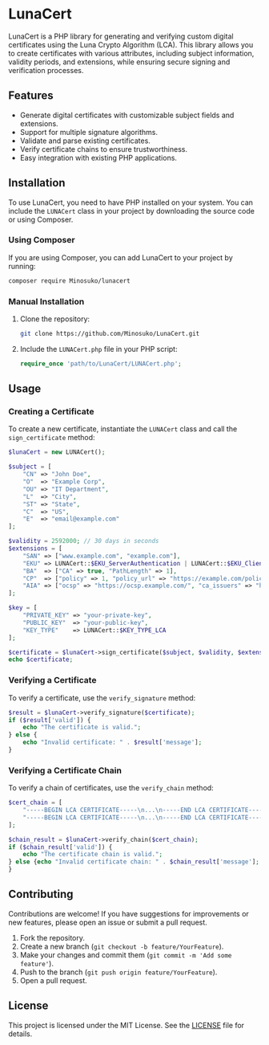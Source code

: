 # LunaCert

LunaCert is a PHP library for generating and verifying custom digital certificates using the Luna Crypto Algorithm (LCA). This library allows you to create certificates with various attributes, including subject information, validity periods, and extensions, while ensuring secure signing and verification processes.

## Features

- Generate digital certificates with customizable subject fields and extensions.
- Support for multiple signature algorithms.
- Validate and parse existing certificates.
- Verify certificate chains to ensure trustworthiness.
- Easy integration with existing PHP applications.

## Installation

To use LunaCert, you need to have PHP installed on your system. You can include the `LUNACert` class in your project by downloading the source code or using Composer.

### Using Composer

If you are using Composer, you can add LunaCert to your project by running:

```bash
composer require Minosuko/lunacert
```

### Manual Installation

1. Clone the repository:

   ```bash
   git clone https://github.com/Minosuko/LunaCert.git
   ```

2. Include the `LUNACert.php` file in your PHP script:

   ```php
   require_once 'path/to/LunaCert/LUNACert.php';
   ```

## Usage

### Creating a Certificate

To create a new certificate, instantiate the `LUNACert` class and call the `sign_certificate` method:

```php
$lunaCert = new LUNACert();

$subject = [
    "CN" => "John Doe",
    "O"  => "Example Corp",
    "OU" => "IT Department",
    "L"  => "City",
    "ST" => "State",
    "C"  => "US",
    "E"  => "email@example.com"
];

$validity = 2592000; // 30 days in seconds
$extensions = [
    "SAN" => ["www.example.com", "example.com"],
    "EKU" => LUNACert::$EKU_ServerAuthentication | LUNACert::$EKU_ClientAuthentication,
    "BA"  => ["CA" => true, "PathLength" => 1],
    "CP"  => ["policy" => 1, "policy_url" => "https://example.com/policy"],
    "AIA" => ["ocsp" => "https://ocsp.example.com/", "ca_issuers" => "https://example.com/ca_cert.pem"]
];

$key = [
    "PRIVATE_KEY" => "your-private-key",
    "PUBLIC_KEY"  => "your-public-key",
    "KEY_TYPE"    => LUNACert::$KEY_TYPE_LCA
];

$certificate = $lunaCert->sign_certificate($subject, $validity, $extensions, "sha256WithLCAEncryption", $key);
echo $certificate;
```

### Verifying a Certificate

To verify a certificate, use the `verify_signature` method:

```php
$result = $lunaCert->verify_signature($certificate);
if ($result['valid']) {
    echo "The certificate is valid.";
} else {
    echo "Invalid certificate: " . $result['message'];
}
```

### Verifying a Certificate Chain

To verify a chain of certificates, use the `verify_chain` method:

```php
$cert_chain = [
    "-----BEGIN LCA CERTIFICATE-----\n...\n-----END LCA CERTIFICATE-----",
    "-----BEGIN LCA CERTIFICATE-----\n...\n-----END LCA CERTIFICATE-----"
];

$chain_result = $lunaCert->verify_chain($cert_chain);
if ($chain_result['valid']) {
    echo "The certificate chain is valid.";
} else {echo "Invalid certificate chain: " . $chain_result['message'];
}
```

## Contributing

Contributions are welcome! If you have suggestions for improvements or new features, please open an issue or submit a pull request.

1. Fork the repository.
2. Create a new branch (`git checkout -b feature/YourFeature`).
3. Make your changes and commit them (`git commit -m 'Add some feature'`).
4. Push to the branch (`git push origin feature/YourFeature`).
5. Open a pull request.

## License

This project is licensed under the MIT License. See the [LICENSE](LICENSE) file for details.
